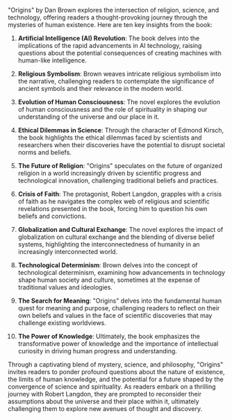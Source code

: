 "Origins" by Dan Brown explores the intersection of religion, science, and technology, offering readers a thought-provoking journey through the mysteries of human existence. Here are ten key insights from the book:

1. **Artificial Intelligence (AI) Revolution**: The book delves into the implications of the rapid advancements in AI technology, raising questions about the potential consequences of creating machines with human-like intelligence.

2. **Religious Symbolism**: Brown weaves intricate religious symbolism into the narrative, challenging readers to contemplate the significance of ancient symbols and their relevance in the modern world.

3. **Evolution of Human Consciousness**: The novel explores the evolution of human consciousness and the role of spirituality in shaping our understanding of the universe and our place in it.

4. **Ethical Dilemmas in Science**: Through the character of Edmond Kirsch, the book highlights the ethical dilemmas faced by scientists and researchers when their discoveries have the potential to disrupt societal norms and beliefs.

5. **The Future of Religion**: "Origins" speculates on the future of organized religion in a world increasingly driven by scientific progress and technological innovation, challenging traditional beliefs and practices.

6. **Crisis of Faith**: The protagonist, Robert Langdon, grapples with a crisis of faith as he navigates the complex web of religious and scientific revelations presented in the book, forcing him to question his own beliefs and convictions.

7. **Globalization and Cultural Exchange**: The novel explores the impact of globalization on cultural exchange and the blending of diverse belief systems, highlighting the interconnectedness of humanity in an increasingly interconnected world.

8. **Technological Determinism**: Brown delves into the concept of technological determinism, examining how advancements in technology shape human society and culture, sometimes at the expense of traditional values and ideologies.

9. **The Search for Meaning**: "Origins" delves into the fundamental human quest for meaning and purpose, challenging readers to reflect on their own beliefs and values in the face of scientific discoveries that may challenge existing worldviews.

10. **The Power of Knowledge**: Ultimately, the book emphasizes the transformative power of knowledge and the importance of intellectual curiosity in driving human progress and understanding.

Through a captivating blend of mystery, science, and philosophy, "Origins" invites readers to ponder profound questions about the nature of existence, the limits of human knowledge, and the potential for a future shaped by the convergence of science and spirituality. As readers embark on a thrilling journey with Robert Langdon, they are prompted to reconsider their assumptions about the universe and their place within it, ultimately challenging them to explore new avenues of thought and discovery.